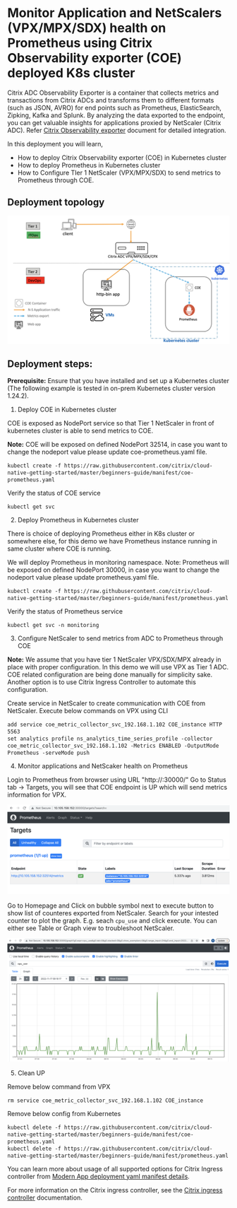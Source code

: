 # Monitor Application and NetScalers (VPX/MPX/SDX) health on Prometheus using Citrix Observability exporter (COE) deployed K8s cluster

Citrix ADC Observability Exporter is a container that collects metrics and transactions from Citrix ADCs and transforms them to different formats (such as JSON, AVRO) for end points such as Prometheus, ElasticSearch, Zipking, Kafka and Splunk. By analyzing the data exported to the endpoint, you can get valuable insights for applications proxied by NetScaler (Citrix ADC). Refer [Citrix Observability exporter](https://github.com/citrix/citrix-observability-exporter) document for detailed integration.

In this deployment you will learn,
* How to deploy Citrix Observability exporter (COE) in Kubernetes cluster
* How to deploy Prometheus in Kubernetes cluster
* How to Configure TIer 1 NetScaler (VPX/MPX/SDX) to send metrics to Prometheus through COE.

## Deployment topology

![coe-vpx-topology](images/coe-vpx-topology.png)



## Deployment steps:

**Prerequisite:** Ensure that you have installed and set up a Kubernetes cluster (The following example is tested in on-prem Kubernetes cluster version 1.24.2).

1. Deploy COE in Kubernetes cluster

COE is exposed as NodePort service so that Tier 1 NetScaler in front of kubernetes cluster is able to send metrics to COE.

**Note:** COE will be exposed on defined NodePort 32514, in case you want to change the nodeport value please update coe-prometheus.yaml file.
```
kubectl create -f https://raw.githubusercontent.com/citrix/cloud-native-getting-started/master/beginners-guide/manifest/coe-prometheus.yaml
```

Verify the status of COE service
```
kubectl get svc 
```

2. Deploy Prometheus in Kubernetes cluster

There is choice of deploying Prometheus either in K8s cluster or somewhere else, for this demo we have Prometheus instance running in same cluster where COE is running.

We will deploy Prometheus in monitoring namespace.
Note: Prometheus will be exposed on defined NodePort 30000, in case you want to change the nodeport value please update prometheus.yaml file.
```
kubectl create -f https://raw.githubusercontent.com/citrix/cloud-native-getting-started/master/beginners-guide/manifest/prometheus.yaml
```

Verify the status of Prometheus service
```
kubectl get svc -n monitoring
```

3. Configure NetScaler to send metrics from ADC to Prometheus through COE

**Note:** We assume that you have tier 1 NetScaler VPX/SDX/MPX already in place with proper configuration. In this demo we will use VPX as Tier 1 ADC. COE related configuration are being done manually for simplicity sake. Another option is to use Citrix Ingress Controller to automate this configuration. 

Create service in NetScaler to create communication with COE from NetScaler. Execute below commands on VPX using CLI

```
add service coe_metric_collector_svc_192.168.1.102 COE_instance HTTP 5563
set analytics profile ns_analytics_time_series_profile -collector coe_metric_collector_svc_192.168.1.102 -Metrics ENABLED -OutputMode Prometheus -serveMode push
```


4. Monitor applications and NetScaker health on Prometheus

Login to Prometheus from browser using URL "http://<K8s HostNode IP>:30000/" 
Go to Status tab -> Targets, you will see that COE endpoint is UP which will send metrics information for VPX.

![promethues-targets](images/promethues-targets.png)

Go to Homepage and Click on bubble symbol next to execute button to show list of counteres exported from NetScaler.
Search for your intested counter to plot the graph. E.g. seach ``cpu_use`` and click execute. You can either see Table or Graph view to troubleshoot NetScaler.

![prometheus-graph](images/prometheus-graph.png)


5. Clean UP

Remove below command from VPX
```
rm service coe_metric_collector_svc_192.168.1.102 COE_instance
```

Remove below config from Kubernetes
```
kubectl delete -f https://raw.githubusercontent.com/citrix/cloud-native-getting-started/master/beginners-guide/manifest/coe-prometheus.yaml
kubectl delete -f https://raw.githubusercontent.com/citrix/cloud-native-getting-started/master/beginners-guide/manifest/prometheus.yaml
```

You can learn more about usage of all supported options for Citrix Ingress controller from [Modern App deployment yaml manifest details](https://github.com/citrix/cloud-native-getting-started/blob/master/beginners-guide/CIC-manifest-structure.md).

For more information on the Citrix ingress controller, see the [Citrix ingress controller](https://github.com/citrix/citrix-k8s-ingress-controller) documentation. 
